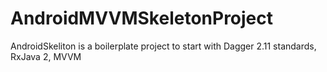 # AndroidMVVMSkeletonProject
AndroidSkeliton is a boilerplate project to start with Dagger 2.11 standards, RxJava 2, MVVM

